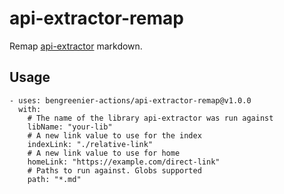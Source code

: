 # api-extractor-remap

Remap [api-extractor](https://api-extractor.com/) markdown.

## Usage

```
- uses: bengreenier-actions/api-extractor-remap@v1.0.0
  with:
    # The name of the library api-extractor was run against
    libName: "your-lib"
    # A new link value to use for the index
    indexLink: "./relative-link"
    # A new link value to use for home
    homeLink: "https://example.com/direct-link"
    # Paths to run against. Globs supported
    path: "*.md"
```
